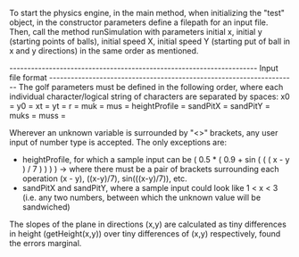 To start the physics engine, in the main method, when initializing the "test" object, in the constructor parameters define a filepath for an input file.  Then, call the method runSimulation with parameters initial x, initial y (starting points of balls), initial speed X, initial speed Y (starting put of ball in x and y directions) in the same order as mentioned.

 --------------------------------------------------------------------- Input file format ---------------------------------------------------------------------
The golf parameters must be defined in the following order, where each individual character/logical string of characters are separated by spaces:
x0 = <x0>
y0 = <y0>
xt = <xt>
yt = <yt>
r = <r>
muk = <muk>
mus = <mus>
heightProfile = <heightProfile>
sandPitX = <sandPitX>
sandPitY = <sandPitY>
muks = <muks>
muss = <muss>
  
Wherever an unknown variable is surrounded by "<>" brackets, any user input of number type is accepted.  The only exceptions are:
 - heightProfile, for which a sample input can be ( 0.5 * ( 0.9 + sin ( ( ( x - y ) / 7 ) ) ) )
   -> where there must be a pair of brackets surrounding each operation (x - y), ((x-y)/7), sin(((x-y)/7)), etc.
 - sandPitX and sandPitY, where a sample input could look like 1 < x < 3 (i.e. any two numbers, between which the unknown value will be sandwiched)
 
The slopes of the plane in directions (x,y) are calculated as tiny differences in height (getHeight(x,y)) over tiny differences of (x,y) respectively, found the errors marginal.
 

